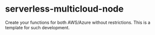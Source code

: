 # serverless-multicloud-node
Create your functions for both AWS/Azure without restrictions. This is a template for such development.
